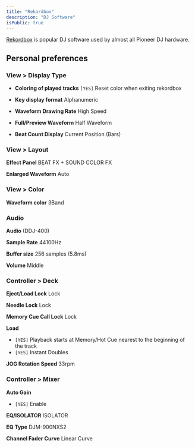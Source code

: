 ```yaml
---
title: "Rekordbox"
description: "DJ Software"
isPublic: true
---
```


[Rekordbox](https://rekordbox.com) is popular DJ software used by almost all
Pioneer DJ hardware.

## Personal preferences
### View > Display Type
* **Coloring of played tracks**
  `[YES]` Reset color when exiting rekordbox

* **Key display format**
  Alphanumeric

* **Waveform Drawing Rate**
  High Speed

* **Full/Preview Waveform**
  Half Waveform

* **Beat Count Display**
  Current Position (Bars)

### View > Layout
**Effect Panel**
BEAT FX + SOUND COLOR FX

**Enlarged Waveform**
Auto

### View > Color
**Waveform color**
3Band

### Audio
**Audio**
(DDJ-400)

**Sample Rate**
44100Hz

**Buffer size**
256 samples (5.8ms)

**Volume**
Middle

### Controller > Deck
**Eject/Load Lock**
Lock

**Needle Lock**
Lock

**Memory Cue Call Lock**
Lock

**Load**
* `[YES]` Playback starts at Memory/Hot Cue nearest to the beginning of the track
* `[YES]` Instant Doubles

**JOG Rotation Speed**
33rpm

### Controller > Mixer
**Auto Gain**
* `[YES]` Enable

**EQ/ISOLATOR**
ISOLATOR

**EQ Type**
DJM-900NXS2

<!-- I might want to experience with this setting a bit more -->
**Channel Fader Curve**
Linear Curve

